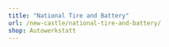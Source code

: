 ```yaml
---
title: "National Tire and Battery"
url: /new-castle/national-tire-and-battery/
shop: Autowerkstatt
---
```

